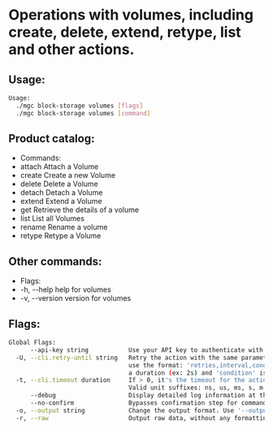 # Operations with volumes, including create, delete, extend, retype, list and other actions.

## Usage:
```bash
Usage:
  ./mgc block-storage volumes [flags]
  ./mgc block-storage volumes [command]
```

## Product catalog:
- Commands:
- attach      Attach a Volume
- create      Create a new Volume
- delete      Delete a Volume
- detach      Detach a Volume
- extend      Extend a Volume
- get         Retrieve the details of a volume
- list        List all Volumes
- rename      Rename a volume
- retype      Retype a Volume

## Other commands:
- Flags:
- -h, --help      help for volumes
- -v, --version   version for volumes

## Flags:
```bash
Global Flags:
      --api-key string           Use your API key to authenticate with the API
  -U, --cli.retry-until string   Retry the action with the same parameters until the given condition is met. The flag parameters
                                 use the format: 'retries,interval,condition', where 'retries' is a positive integer, 'interval' is
                                 a duration (ex: 2s) and 'condition' is a 'engine=value' pair such as "jsonpath=expression"
  -t, --cli.timeout duration     If > 0, it's the timeout for the action execution. It's specified as numbers and unit suffix.
                                 Valid unit suffixes: ns, us, ms, s, m and h. Examples: 300ms, 1m30s
      --debug                    Display detailed log information at the debug level
      --no-confirm               Bypasses confirmation step for commands that ask a confirmation from the user
  -o, --output string            Change the output format. Use '--output=help' to know more details. (default "yaml")
  -r, --raw                      Output raw data, without any formatting or coloring
```

